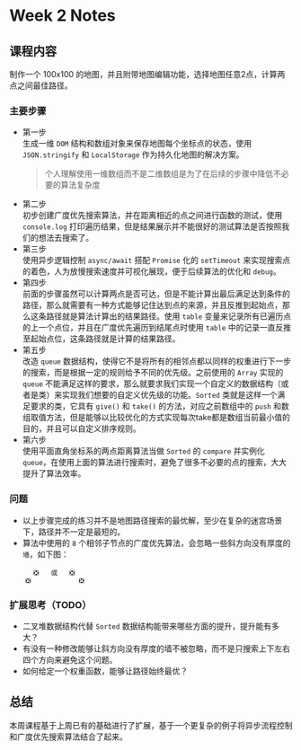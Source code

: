 # Week 2 Notes

## 课程内容

制作一个 100x100 的地图，并且附带地图编辑功能，选择地图任意2点，计算两点之间最佳路径。

### 主要步骤

- 第一步  
    生成一维 `DOM` 结构和数组对象来保存地图每个坐标点的状态，使用 `JSON.stringify` 和 `LocalStorage` 作为持久化地图的解决方案。
    > 个人理解使用一维数组而不是二维数组是为了在后续的步骤中降低不必要的算法复杂度
- 第二步  
    初步创建广度优先搜索算法，并在距离相近的点之间进行函数的测试，使用 `console.log` 打印遍历结果，但是结果展示并不能很好的测试算法是否按照我们的想法去搜索了。
- 第三步  
    使用异步逻辑控制 `async/await` 搭配 `Promise` 化的 `setTimeout` 来实现搜索点的着色，人为放慢搜索速度并可视化展现，便于后续算法的优化和 `debug`。
- 第四步  
    前面的步骤虽然可以计算两点是否可达，但是不能计算出最后满足达到条件的路径，那么就需要有一种方式能够记住达到点的来源，并且反推到起始点，那么这条路径就是算法计算出的结果路径。使用 `table` 变量来记录所有已遍历点的上一个点位，并且在广度优先遍历到结尾点时使用 `table` 中的记录一直反推至起始点位，这条路径就是计算的结果路径。
- 第五步  
    改造 `queue` 数据结构，使得它不是将所有的相邻点都以同样的权重进行下一步的搜索，而是根据一定的规则给予不同的优先级。之前使用的 `Array` 实现的 `queue` 不能满足这样的要求，那么就要求我们实现一个自定义的数据结构（或者是类）来实现我们想要的自定义优先级的功能。`Sorted` 类就是这样一个满足要求的类，它具有 `give()` 和 `take()` 的方法，对应之前数组中的 `push` 和数组取值方法，但是能够以比较优化的方式实现每次take都是数组当前最小值的目的，并且可以自定义排序规则。
- 第六步  
    使用平面直角坐标系的两点距离算法当做 `Sorted` 的 `compare` 并实例化 `queue`，在使用上面的算法进行搜索时，避免了很多不必要的点的搜索，大大提升了算法效率。

### 问题
- 以上步骤完成的练习并不是地图路径搜索的最优解，至少在复杂的迷宫场景下，路径并不一定是最短的。
- 算法中使用的 `8` 个相邻子节点的广度优先算法，会忽略一些斜方向没有厚度的 `墙`，如下图：
```shell
      ❎   或   ❎
    ❎            ❎
```

### 扩展思考（TODO）
- 二叉堆数据结构代替 `Sorted` 数据结构能带来哪些方面的提升，提升能有多大？
- 有没有一种修改能够让斜方向没有厚度的墙不被忽略，而不是只搜索上下左右四个方向来避免这个问题。
- 如何给定一个权重函数，能够让路径始终最优？

## 总结
本周课程基于上周已有的基础进行了扩展，基于一个更复杂的例子将异步流程控制和广度优先搜索算法结合了起来。
